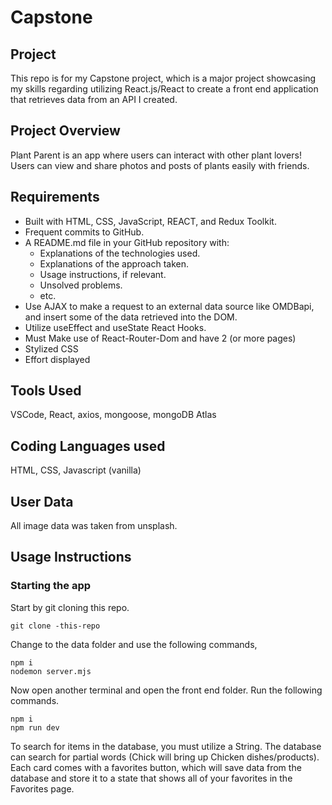 # Capstone
## Project
This repo is for my Capstone project, which is a major project showcasing my skills regarding utilizing React.js/React to create a front end application that retrieves data from an API I created.

## Project Overview
Plant Parent is an app where users can interact with other plant lovers! Users can view and share photos and posts of plants easily with friends.

## Requirements
- Built with HTML, CSS, JavaScript, REACT, and Redux Toolkit.
- Frequent commits to GitHub.
- A README.md file in your GitHub repository with:
    - Explanations of the technologies used.
    - Explanations of the approach taken.
    - Usage instructions, if relevant.
    - Unsolved problems.
    - etc.
- Use AJAX to make a request to an external data source like OMDBapi, and insert some of the data retrieved into the DOM.
- Utilize useEffect and useState React Hooks.
- Must Make use of React-Router-Dom and have 2 (or more pages)
- Stylized CSS
- Effort displayed

## Tools Used
VSCode, React, axios, mongoose, mongoDB Atlas

## Coding Languages used
HTML, CSS, Javascript (vanilla) 

## User Data
All image data was taken from unsplash. 

## Usage Instructions
### Starting the app
Start by git cloning this repo.

```
git clone -this-repo
```

Change to the data folder and use the following commands,

```
npm i
nodemon server.mjs
```
Now open another terminal and open the front end folder. Run the following commands.

```
npm i
npm run dev
```

To search for items in the database, you must utilize a String. The database can search for partial words (Chick will bring up Chicken dishes/products).
Each card comes with a favorites button, which will save data from the database and store it to a state that shows all of your favorites in the Favorites page.
